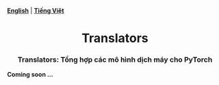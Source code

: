 [**English**](./README.md) | [**Tiếng Việt**](./README_vi.md)

<h1 align="center"s>Translators</h1>
<h3 align="center">
<p>Translators: Tổng hợp các mô hình dịch máy cho PyTorch</p>
</h3>

**Coming soon ...**
